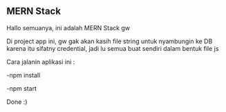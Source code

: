 MERN Stack
---

Hallo semuanya, ini adalah MERN Stack gw

Di project app ini, gw gak akan kasih file string untuk nyambungin ke DB
karena itu sifatny credential, jadi lu semua buat sendiri dalam bentuk file js

Cara jalanin aplikasi ini :

-npm install

-npm start

Done :)
